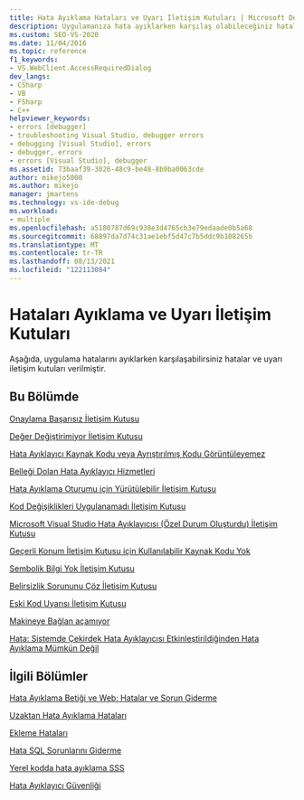 ```yaml
---
title: Hata Ayıklama Hataları ve Uyarı İletişim Kutuları | Microsoft Docs
description: Uygulamanıza hata ayıklarken karşılaş olabileceğiniz hataların ve uyarı iletişim kutularının listesini Visual Studio.
ms.custom: SEO-VS-2020
ms.date: 11/04/2016
ms.topic: reference
f1_keywords:
- VS.WebClient.AccessRequiredDialog
dev_langs:
- CSharp
- VB
- FSharp
- C++
helpviewer_keywords:
- errors [debugger]
- troubleshooting Visual Studio, debugger errors
- debugging [Visual Studio], errors
- debugger, errors
- errors [Visual Studio], debugger
ms.assetid: 73baaf39-3026-48c9-be48-8b9ba0063cde
author: mikejo5000
ms.author: mikejo
manager: jmartens
ms.technology: vs-ide-debug
ms.workload:
- multiple
ms.openlocfilehash: a5180787d69c938e3d4765cb3e79edaade0b5a68
ms.sourcegitcommit: 68897da7d74c31ae1ebf5d47c7b5ddc9b108265b
ms.translationtype: MT
ms.contentlocale: tr-TR
ms.lasthandoff: 08/13/2021
ms.locfileid: "122113084"
---
```

# <a name="debugging-errors-and-warning-dialog-boxes"></a>Hataları Ayıklama ve Uyarı İletişim Kutuları
Aşağıda, uygulama hatalarını ayıklarken karşılaşabilirsiniz hatalar ve uyarı iletişim kutuları verilmiştir.

## <a name="in-this-section"></a>Bu Bölümde
 [Onaylama Başarısız İletişim Kutusu](../debugger/assertion-failed-dialog-box.md)

 [Değer Değiştirimiyor İletişim Kutusu](../debugger/cannot-change-value-dialog-box.md)

 [Hata Ayıklayıcı Kaynak Kodu veya Ayrıştırılmış Kodu Görüntüleyemez](../debugger/debugger-cannot-display-source-code-or-disassembly.md)
 
 [Belleği Dolan Hata Ayıklayıcı Hizmetleri](../debugger/error-debugger-services-no-memory.md)

 [Hata Ayıklama Oturumu için Yürütülebilir İletişim Kutusu](../debugger/executable-for-debugging-session-dialog-box.md)

 [Kod Değişiklikleri Uygulanamadı İletişim Kutusu](../debugger/edit-and-continue-dialog-box-cpp.md)

 [Microsoft Visual Studio Hata Ayıklayıcısı (Özel Durum Oluşturdu) İletişim Kutusu](../debugger/microsoft-visual-studio-debugger-exception-thrown-dialog-box.md)

 [Geçerli Konum İletişim Kutusu için Kullanılabilir Kaynak Kodu Yok](../debugger/no-source-available.md)

 [Sembolik Bilgi Yok İletişim Kutusu](/previous-versions/d493t3ew(v=vs.100))

 [Belirsizlik Sorununu Çöz İletişim Kutusu](../debugger/resolve-ambiguity-dialog-box.md)

 [Eski Kod Uyarısı İletişim Kutusu](../debugger/stale-code-warning-dialog-box.md)

 [Makineye Bağlan açamıyor](../debugger/error-unable-to-connect-to-the-machine-name-the-machine-cannot-be-found-on-the-network.md)

 [Hata: Sistemde Çekirdek Hata Ayıklayıcısı Etkinleştirildiğinden Hata Ayıklama Mümkün Değil](../debugger/error-debugging-isn-t-possible-because-a-kernel-debugger-is-enabled-on-the-system.md)

## <a name="related-sections"></a>İlgili Bölümler
 [Hata Ayıklama Betiği ve Web: Hatalar ve Sorun Giderme](../debugger/debugging-web-applications-errors-and-troubleshooting.md)

 [Uzaktan Hata Ayıklama Hataları](../debugger/remote-debugging-errors-and-troubleshooting.md)

 [Ekleme Hataları](/previous-versions/visualstudio/visual-studio-2010/8dbb3we5(v=vs.100))

 [Hata SQL Sorunlarını Giderme](/previous-versions/visualstudio/visual-studio-2010/s7ahaxtd(v=vs.100))

 [Yerel kodda hata ayıklama SSS](../debugger/debugging-native-code-faqs.md)

 [Hata Ayıklayıcı Güvenliği](../debugger/debugger-security.md)